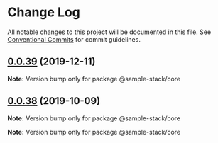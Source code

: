 # Change Log

All notable changes to this project will be documented in this file.
See [Conventional Commits](https://conventionalcommits.org) for commit guidelines.

## [0.0.39](https://github.com/cdmbase/fullstack-pro/compare/v0.0.38...v0.0.39) (2019-12-11)

**Note:** Version bump only for package @sample-stack/core





## [0.0.38](https://github.com/cdmbase/fullstack-pro/compare/v0.0.37...v0.0.38) (2019-10-09)

**Note:** Version bump only for package @sample-stack/core







**Note:** Version bump only for package @sample-stack/core
